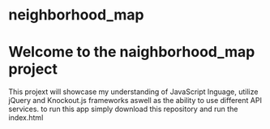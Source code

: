 # neighborhood_map

# Welcome to the naighborhood_map project

<p> This projext will showcase my understanding of JavaScript lnguage, utilize jQuery and Knockout.js frameworks aswell as the ability to use different API services.
to run this app simply download this repository and run the index.html <p>
